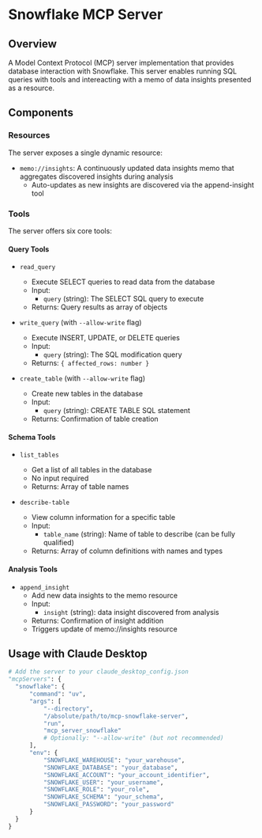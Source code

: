 # Snowflake MCP Server

## Overview
A Model Context Protocol (MCP) server implementation that provides database interaction with Snowflake. This server enables running SQL queries with tools and intereacting with a memo of data insights presented as a resource.

## Components

### Resources
The server exposes a single dynamic resource:
- `memo://insights`: A continuously updated data insights memo that aggregates discovered insights during analysis
  - Auto-updates as new insights are discovered via the append-insight tool

### Tools
The server offers six core tools:

#### Query Tools
- `read_query`
   - Execute SELECT queries to read data from the database
   - Input:
     - `query` (string): The SELECT SQL query to execute
   - Returns: Query results as array of objects

- `write_query` (with `--allow-write` flag)
   - Execute INSERT, UPDATE, or DELETE queries
   - Input:
     - `query` (string): The SQL modification query
   - Returns: `{ affected_rows: number }`

- `create_table` (with `--allow-write` flag)
   - Create new tables in the database
   - Input:
     - `query` (string): CREATE TABLE SQL statement
   - Returns: Confirmation of table creation

#### Schema Tools
- `list_tables`
   - Get a list of all tables in the database
   - No input required
   - Returns: Array of table names

- `describe-table`
   - View column information for a specific table
   - Input:
     - `table_name` (string): Name of table to describe (can be fully qualified)
   - Returns: Array of column definitions with names and types

#### Analysis Tools
- `append_insight`
   - Add new data insights to the memo resource
   - Input:
     - `insight` (string): data insight discovered from analysis
   - Returns: Confirmation of insight addition
   - Triggers update of memo://insights resource


## Usage with Claude Desktop

```python
# Add the server to your claude_desktop_config.json
"mcpServers": {
  "snowflake": {
      "command": "uv",
      "args": [
          "--directory",
          "/absolute/path/to/mcp-snowflake-server",
          "run",
          "mcp_server_snowflake"
          # Optionally: "--allow-write" (but not recommended)
      ],
      "env": {
          "SNOWFLAKE_WAREHOUSE": "your_warehouse",
          "SNOWFLAKE_DATABASE": "your_database",
          "SNOWFLAKE_ACCOUNT": "your_account_identifier",
          "SNOWFLAKE_USER": "your_username",
          "SNOWFLAKE_ROLE": "your_role",
          "SNOWFLAKE_SCHEMA": "your_schema",
          "SNOWFLAKE_PASSWORD": "your_password"
      }
  }
}
```
